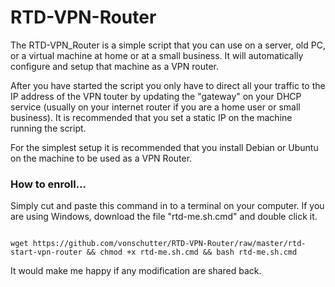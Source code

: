 # RTD-VPN-Router

The RTD-VPN_Router is a simple script that you can use on a server, old PC, or a virtual machine at home or at a small business. It will automatically configure and setup that machine as a VPN router. 

After you have started the script you only have to direct all your traffic to the IP address of the VPN touter by updating the "gateway" on your DHCP service (usually on your internet router if you are a home user or small business). It is recommended that you set a static IP on the machine running the script.

For the simplest setup it is recommended that you install Debian or Ubuntu on the machine to be used as a VPN Router. 

### How to enroll...
Simply cut and paste this command in to a terminal on your computer. If you are using Windows, download the file "rtd-me.sh.cmd" and double click it. 

```

wget https://github.com/vonschutter/RTD-VPN-Router/raw/master/rtd-start-vpn-router && chmod +x rtd-me.sh.cmd && bash rtd-me.sh.cmd 

```

It would make me happy if any modification are shared back. 
